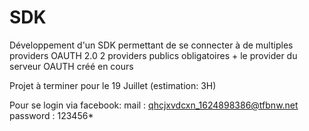 # SDK

Développement d'un SDK permettant de se connecter à de multiples providers OAUTH 2.0
2 providers publics obligatoires + le provider du serveur OAUTH créé en cours

Projet à terminer pour le 19 Juillet (estimation: 3H)

Pour se login via facebook:
mail : qhcjxvdcxn_1624898386@tfbnw.net
password : 123456\*
